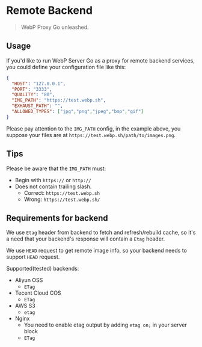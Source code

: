 # Remote Backend

> WebP Proxy Go unleashed.

## Usage

If you'd like to run WebP Server Go as a proxy for remote backend services, you could define your configuration file like this:

```json
{
  "HOST": "127.0.0.1",
  "PORT": "3333",
  "QUALITY": "80",
  "IMG_PATH": "https://test.webp.sh",
  "EXHAUST_PATH": "",
  "ALLOWED_TYPES": ["jpg","png","jpeg","bmp","gif"]
}
```

Please pay attention to the `IMG_PATH` config, in the example above, you suppose your files are at `https://test.webp.sh/path/to/images.png`.

## Tips

Please be aware that the `IMG_PATH` must:

* Begin with `https://` or `http://`
* Does not contain trailing slash.
	* Correct: `https://test.webp.sh`
	* Wrong: `https://test.webp.sh/`

## Requirements for backend

We use `Etag` header from backend to fetch and refresh/rebuild cache, so it's a need that your backend's response will contain a `Etag` header.

We use `HEAD` request to get remote image info, so your backend needs to support `HEAD` request.

Supported(tested) backends:

* Aliyun OSS
	* `ETag`
* Tecent Cloud COS
	* `ETag`
* AWS S3
	* `etag`
* Nginx
	* You need to enable etag output by adding `etag on;` in your server block
	* `ETag`
